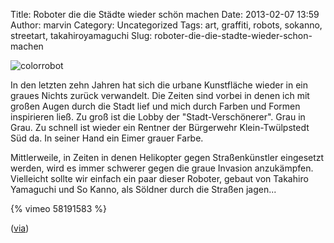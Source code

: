 Title: Roboter die die Städte wieder schön machen
Date: 2013-02-07 13:59
Author: marvin
Category: Uncategorized
Tags: art, graffiti, robots, sokanno, streetart, takahiroyamaguchi
Slug: roboter-die-die-stadte-wieder-schon-machen

![colorrobot]({filename}/images/colorrobot.jpg)

In den letzten zehn Jahren hat sich die urbane Kunstfläche wieder in ein
graues Nichts zurück verwandelt. Die Zeiten sind vorbei in denen ich mit
großen Augen durch die Stadt lief und mich durch Farben und Formen
inspirieren ließ. Zu groß ist die Lobby der "Stadt-Verschönerer". Grau
in Grau. Zu schnell ist wieder ein Rentner der Bürgerwehr
Klein-Twülpstedt Süd da. In seiner Hand ein Eimer grauer Farbe.

Mittlerweile, in Zeiten in denen Helikopter gegen Straßenkünstler
eingesetzt werden, wird es immer schwerer gegen die graue Invasion
anzukämpfen. Vielleicht sollte wir einfach ein paar dieser Roboter,
gebaut von Takahiro Yamaguchi und So Kanno, als Söldner durch die
Straßen jagen...

{% vimeo 58191583 %}

([via](http://www.kraftfuttermischwerk.de/blogg/?p=48706))


